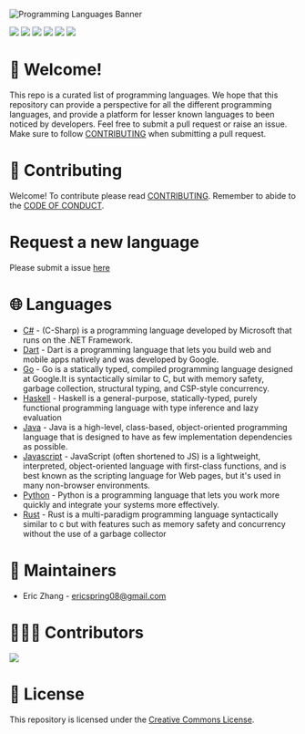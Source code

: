 ![Programming Languages Banner](https://user-images.githubusercontent.com/69996843/178092319-5dc63ad1-2fb9-4260-9e5a-eb63f79cbeb0.png)

[<img src = "https://img.shields.io/badge/license-Creative%20Commons-green"/>](./LICENSE) [<img src = "https://img.shields.io/github/forks/ericspring08/Programming-Languages"/>](https://github.com/ericspring08/Programming-Languages/fork) [<img src = "https://img.shields.io/github/stars/ericspring08/Programming-Languages"/>](./LICENSE) [<img src = "https://img.shields.io/github/watchers/ericspring08/Programming-Languages"/>](https://github.com/ericspring08/Programming-Languages/fork) [<img src = "https://img.shields.io/github/issues-pr/ericspring08/Programming-Languages"/>](https://github.com/ericspring08/Programming-Languages/pulls) [<img src = "https://img.shields.io/github/issues-pr-closed-raw/ericspring08/Programming-Languages"/>](https://github.com/ericspring08/Programming-Languages/pulls?q=is%3Apr+is%3Aclosed) 

# 👋 Welcome!
This repo is a curated list of programming languages. We hope that this repository can provide a perspective for all the different programming languages, and provide a platform for lesser known languages to been noticed by developers. Feel free to submit a pull request or raise an issue. Make sure to follow [CONTRIBUTING](#contributing) when submitting a pull request.
# 🤝 Contributing 
Welcome! To contribute please read [CONTRIBUTING](./CONTRIBUTING.md). Remember to abide to the [CODE OF CONDUCT](./CODE_OF_CONDUCT.md).
# Request a new language
Please submit a issue [here](https://github.com/ericspring08/Programming-Languages/issues/new?assignees=ericspring08&labels=documentation&template=add-a-new-language.md&title=Add+New+Language%3A+%7BLanguage+Name%7D)

# 🌐 Languages

* [C#](Languages/Csharp) - (C-Sharp) is a programming language developed by Microsoft that runs on the .NET Framework.
* [Dart](Languages/Dart.md) - Dart is a programming language that lets you build web and mobile apps natively and was developed by Google.
* [Go](Languages/Go.md) - Go is a statically typed, compiled programming language designed at Google.It is syntactically similar to C, but with memory safety, garbage collection, structural typing, and CSP-style concurrency.
* [Haskell](Languages/Haskell.md) - Haskell is a general-purpose, statically-typed, purely functional programming language with type inference and lazy evaluation
* [Java](Languages/Java.md) - Java is a high-level, class-based, object-oriented programming language that is designed to have as few implementation dependencies as possible.
* [Javascript](Languages/Javascript.md) - JavaScript (often shortened to JS) is a lightweight, interpreted, object-oriented language with first-class functions, and is best known as the scripting language for Web pages, but it's used in many non-browser environments.
* [Python](Languages/Python.md) - Python is a programming language that lets you work more quickly and integrate your systems more effectively.
* [Rust](Languages/Rust.md) - Rust is a multi-paradigm programming language syntactically similar to c but with features such as memory safety and concurrency without the use of a garbage collector

# 👷 Maintainers
- Eric Zhang - ericspring08@gmail.com
  
# 🧑‍🤝‍🧑 Contributors 
<a href = "./CONTRIBUTORS.md">
<img src = "https://contrib.rocks/image?repo=ericspring08/Programming-Languages"/>
</a>

# 🪪 License
This repository is licensed under the [Creative Commons License](./LICENSE).
